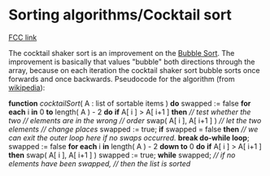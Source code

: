 # Sorting algorithms/Cocktail sort

[FCC link](https://www.freecodecamp.org/learn/coding-interview-prep/rosetta-code/sorting-algorithmscocktail-sort)

The cocktail shaker sort is an improvement on the
[Bubble Sort](https://rosettacode.org/wiki/Bubble%20Sort). The improvement is
basically that values "bubble" both directions through the array, because on
each iteration the cocktail shaker sort bubble sorts once forwards and once
backwards. Pseudocode for the algorithm (from
[wikipedia](https://en.wikipedia.org/wiki/Cocktail%20sort)):

**function** _cocktailSort_( A : list of sortable items ) **do** swapped :=
false **for each** i **in** 0 **to** length( A ) - 2 **do** **if** A\[ i \] >
A\[ i+1 \] **then** _// test whether the two_ _// elements are in the wrong_ _//
order_ swap( A\[ i \], A\[ i+1 \] ) _// let the two elements_ _// change places_
swapped := true; **if** swapped = false **then** _// we can exit the outer loop
here if no swaps occurred._ **break do-while loop**; swapped := false **for
each** i **in** length( A ) - 2 **down to** 0 **do** **if** A\[ i \] > A\[ i+1
\] **then** swap( A\[ i \], A\[ i+1 \] ) swapped := true; **while** swapped; _//
if no elements have been swapped,_ _// then the list is sorted_
